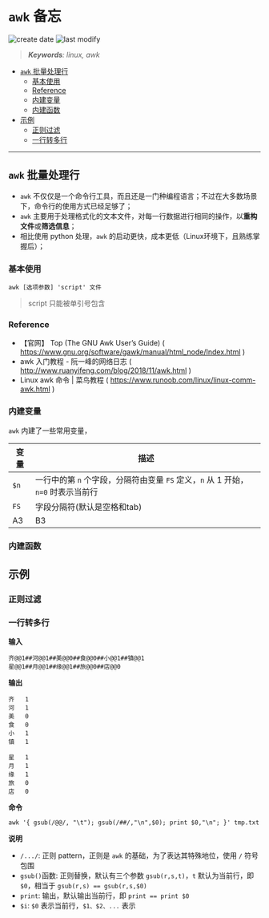 `awk` 备忘
===
<!--START_SECTION:badge-->

![create date](https://img.shields.io/static/v1?label=create%20date&message=2022-06-xx&label_color=gray&color=lightsteelblue&style=flat-square)
![last modify](https://img.shields.io/static/v1?label=last%20modify&message=2025-08-03%2022%3A42%3A16&label_color=gray&color=thistle&style=flat-square)

<!--END_SECTION:badge-->
<!--info
top: false
draft: false
hidden: false
tag: [linux]
-->

> ***Keywords**: linux, awk*

<!--START_SECTION:paper_title-->
<!--END_SECTION:paper_title-->

<!--START_SECTION:toc-->
- [`awk` 批量处理行](#awk-批量处理行)
    - [基本使用](#基本使用)
    - [Reference](#reference)
    - [内建变量](#内建变量)
    - [内建函数](#内建函数)
- [示例](#示例)
    - [正则过滤](#正则过滤)
    - [一行转多行](#一行转多行)
<!--END_SECTION:toc-->

---

## `awk` 批量处理行
- `awk` 不仅仅是一个命令行工具，而且还是一门种编程语言；不过在大多数场景下，命令行的使用方式已经足够了；
- `awk` 主要用于处理格式化的文本文件，对每一行数据进行相同的操作，以**重构文件**或**筛选信息**；
- 相比使用 python 处理，`awk` 的启动更快，成本更低（Linux环境下，且熟练掌握后）；

### 基本使用
```shell
awk [选项参数] 'script' 文件
```
> script 只能被单引号包含

### Reference
- 【官网】 Top (The GNU Awk User’s Guide)  ( https://www.gnu.org/software/gawk/manual/html_node/Index.html )
- awk 入门教程 - 阮一峰的网络日志  ( http://www.ruanyifeng.com/blog/2018/11/awk.html )
- Linux awk 命令 | 菜鸟教程  ( https://www.runoob.com/linux/linux-comm-awk.html )


### 内建变量
`awk` 内建了一些常用变量，

| 变量 | 描述                                                                             |
| ---- | -------------------------------------------------------------------------------- |
| `$n` | 一行中的第 `n` 个字段，分隔符由变量 `FS` 定义，`n` 从 1 开始，`n=0` 时表示当前行 |
| `FS` | 字段分隔符(默认是空格和tab)                                                      |
| A3   | B3                                                                               |


### 内建函数

## 示例

### 正则过滤

### 一行转多行
**输入**
```
齐@@1##河@@1##美@@0##食@@0##小@@1##镇@@1
星@@1##月@@1##缘@@1##旅@@0##店@@0
```

**输出**
```
齐	1
河	1
美	0
食	0
小	1
镇	1

星	1
月	1
缘	1
旅	0
店	0

```

**命令**
```shell
awk '{ gsub(/@@/, "\t"); gsub(/##/,"\n",$0); print $0,"\n"; }' tmp.txt
```

**说明**
- `/.../`: 正则 pattern，正则是 `awk` 的基础，为了表达其特殊地位，使用 `/` 符号包围
- `gsub()`函数: 正则替换，默认有三个参数 `gsub(r,s,t)`，`t` 默认为当前行，即 `$0`，相当于 `gsub(r,s) == gsub(r,s,$0)`
- `print`: 输出，默认输出当前行，即 `print == print $0`
- `$i`: `$0` 表示当前行，`$1、$2、...` 表示